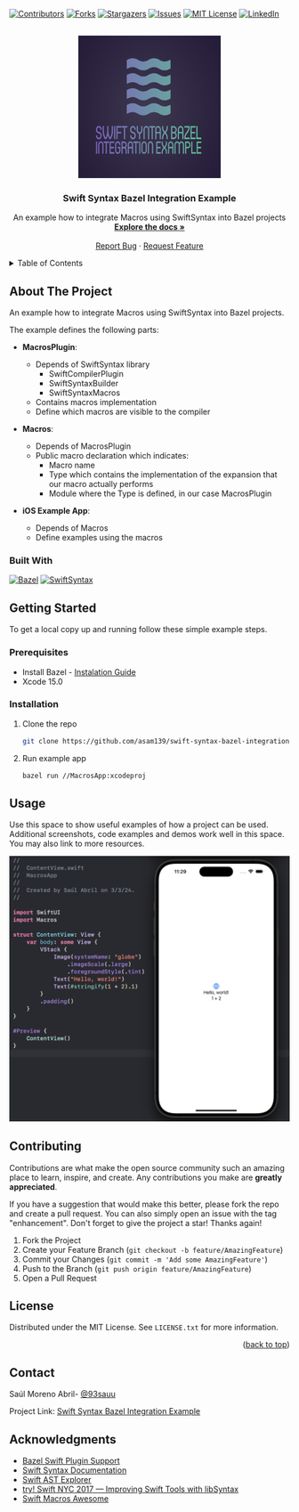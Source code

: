 <a name="readme-top"></a>
<!--
*** Thanks for checking out the Best-README-Template. If you have a suggestion
*** that would make this better, please fork the repo and create a pull request
*** or simply open an issue with the tag "enhancement".
*** Don't forget to give the project a star!
*** Thanks again! Now go create something AMAZING! :D
-->



<!-- PROJECT SHIELDS -->
<!--
*** I'm using markdown "reference style" links for readability.
*** Reference links are enclosed in brackets [ ] instead of parentheses ( ).
*** See the bottom of this document for the declaration of the reference variables
*** for contributors-url, forks-url, etc. This is an optional, concise syntax you may use.
*** https://www.markdownguide.org/basic-syntax/#reference-style-links
-->
[![Contributors][contributors-shield]][contributors-url]
[![Forks][forks-shield]][forks-url]
[![Stargazers][stars-shield]][stars-url]
[![Issues][issues-shield]][issues-url]
[![MIT License][license-shield]][license-url]
[![LinkedIn][linkedin-shield]][linkedin-url]


<!-- PROJECT LOGO -->
<br />
<div align="center">
  <a href="https://github.com/asam139/swift-syntax-bazel-integration-example">
    <img src="images/logo.png" alt="Logo" width="256" height="256">
  </a>

<h3 align="center">Swift Syntax Bazel Integration Example</h3>

  <p align="center">
    An example how to integrate Macros using SwiftSyntax into Bazel projects
    <br />
    <a href="https://github.com/asam139/swift-syntax-bazel-integration-example"><strong>Explore the docs »</strong></a>
    <br />
    <br />
    <a href="https://github.com/asam139/swift-syntax-bazel-integration-example/issues">Report Bug</a>
    ·
    <a href="https://github.com/asam139/swift-syntax-bazel-integration-example/issues">Request Feature</a>
  </p>
</div>



<!-- TABLE OF CONTENTS -->
<details>
  <summary>Table of Contents</summary>
  <ol>
    <li>
      <a href="#about-the-project">About The Project</a>
      <ul>
        <li><a href="#built-with">Built With</a></li>
      </ul>
    </li>
    <li>
      <a href="#getting-started">Getting Started</a>
      <ul>
        <li><a href="#prerequisites">Prerequisites</a></li>
        <li><a href="#installation">Installation</a></li>
      </ul>
    </li>
    <li><a href="#usage">Usage</a></li>
    <li><a href="#contributing">Contributing</a></li>
    <li><a href="#license">License</a></li>
    <li><a href="#contact">Contact</a></li>
    <li><a href="#acknowledgments">Acknowledgments</a></li>
  </ol>
</details>



<!-- ABOUT THE PROJECT -->
## About The Project

An example how to integrate Macros using SwiftSyntax into Bazel projects.

The example defines the following parts:

* **MacrosPlugin**:
  * Depends of SwiftSyntax library
    * SwiftCompilerPlugin
    * SwiftSyntaxBuilder
    * SwiftSyntaxMacros
  * Contains macros implementation
  * Define which macros are visible to the compiler

* **Macros**:
  * Depends of MacrosPlugin
  * Public macro declaration which indicates:
    * Macro name
    * Type which contains the implementation of the expansion that our macro actually performs
    * Module where the Type is defined, in our case MacrosPlugin

* **iOS Example App**:
  * Depends of Macros
  * Define examples using the macros 


### Built With

[![Bazel][Bazel-shield]][Bazel-url]
[![SwiftSyntax][SwiftSyntax-shield]][SwiftSyntax-url]


<!-- GETTING STARTED -->
## Getting Started

To get a local copy up and running follow these simple example steps.

### Prerequisites

* Install Bazel - [Instalation Guide](https://bazel.build/install/os-x)
* Xcode 15.0

### Installation

1. Clone the repo
   ```sh
   git clone https://github.com/asam139/swift-syntax-bazel-integration-example.git
   ```
2. Run example app
   ```sh
   bazel run //MacrosApp:xcodeproj
   ```

<!-- USAGE EXAMPLES -->
## Usage

Use this space to show useful examples of how a project can be used. Additional screenshots, code examples and demos work well in this space. You may also link to more resources.

<div align="center">
  <img src="images/screenshot-stringify.png" alt="Example 1" width="512">
</div>


<!-- CONTRIBUTING -->
## Contributing

Contributions are what make the open source community such an amazing place to learn, inspire, and create. Any contributions you make are **greatly appreciated**.

If you have a suggestion that would make this better, please fork the repo and create a pull request. You can also simply open an issue with the tag "enhancement".
Don't forget to give the project a star! Thanks again!

1. Fork the Project
2. Create your Feature Branch (`git checkout -b feature/AmazingFeature`)
3. Commit your Changes (`git commit -m 'Add some AmazingFeature'`)
4. Push to the Branch (`git push origin feature/AmazingFeature`)
5. Open a Pull Request

<!-- LICENSE -->
## License

Distributed under the MIT License. See `LICENSE.txt` for more information.

<p align="right">(<a href="#readme-top">back to top</a>)</p>


<!-- CONTACT -->
## Contact

Saúl Moreno Abril- [@93sauu](https://twitter.com/93sauu)

Project Link: [Swift Syntax Bazel Integration Example](https://github.com/asam139/swift-syntax-bazel-integration-example)


<!-- ACKNOWLEDGMENTS -->
## Acknowledgments

* [Bazel Swift Plugin Support](https://github.com/bazelbuild/rules_swift/pull/1061)
* [Swift Syntax Documentation](https://swiftpackageindex.com/apple/swift-syntax/510.0.1/documentation/swiftsyntax)
* [Swift AST Explorer](https://swift-ast-explorer.com/)
* [try! Swift NYC 2017 — Improving Swift Tools with libSyntax](https://www.youtube.com/watch?v=5ivuYGxW_3M)
* [Swift Macros Awesome](https://github.com/krzysztofzablocki/Swift-Macros)


<!-- MARKDOWN LINKS & IMAGES -->
<!-- https://www.markdownguide.org/basic-syntax/#reference-style-links -->
[contributors-shield]: https://img.shields.io/github/contributors/asam139/swift-syntax-bazel-integration-example.svg?style=for-the-badge
[contributors-url]: https://github.com/asam139/swift-syntax-bazel-integration-example/graphs/contributors
[forks-shield]: https://img.shields.io/github/forks/asam139/swift-syntax-bazel-integration-example.svg?style=for-the-badge
[forks-url]: https://github.com/asam139/swift-syntax-bazel-integration-example/network/members
[stars-shield]: https://img.shields.io/github/stars/asam139/swift-syntax-bazel-integration-example.svg?style=for-the-badge
[stars-url]: https://github.com/asam139/swift-syntax-bazel-integration-example/stargazers
[issues-shield]: https://img.shields.io/github/issues/asam139/swift-syntax-bazel-integration-example.svg?style=for-the-badge
[issues-url]: https://github.com/asam139/swift-syntax-bazel-integration-example/issues
[license-shield]: https://img.shields.io/github/license/asam139/swift-syntax-bazel-integration-example.svg?style=for-the-badge
[license-url]: https://github.com/asam139/swift-syntax-bazel-integration-example/blob/master/LICENSE.txt
[linkedin-shield]: https://img.shields.io/badge/-LinkedIn-black.svg?style=for-the-badge&logo=linkedin&colorB=555
[linkedin-url]: https://www.linkedin.com/in/asam139/
[product-screenshot]: images/screenshot.png
[Bazel-shield]: https://img.shields.io/badge/Bazel-grey?style=for-the-badge&logo=bazel
[Bazel-url]: https://github.com/bazelbuild/bazel
[SwiftSyntax-shield]: https://img.shields.io/badge/Swift%20Syntax-grey?style=for-the-badge&logo=swift
[SwiftSyntax-url]: https://github.com/bazelbuild/bazel
